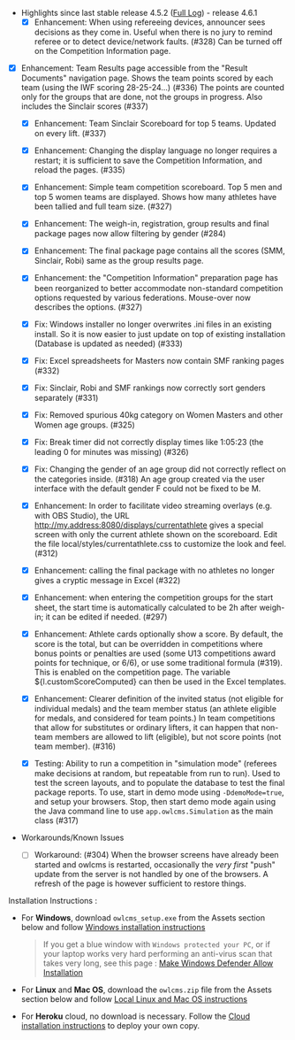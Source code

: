 * Highlights since last stable release 4.5.2  ([Full Log](https://github.com/jflamy/owlcms4/issues?utf8=%E2%9C%93&q=is%3Aclosed+is%3Aissue+project%3Ajflamy%2Fowlcms4%2F1+)) - release 4.6.1 
   * [x] Enhancement: When using refereeing devices, announcer sees decisions as they come in. Useful when there is no jury to remind referee or to detect device/network faults. (#328)  Can be turned off on the Competition Information page.
  
- [x] Enhancement: Team Results page accessible from the "Result Documents" navigation page.  Shows the team points scored by each team (using the IWF scoring 28-25-24...) (#336)  The points are counted only for the groups that are done, not the groups in progress.  Also includes the Sinclair scores (#337)
   - [x] Enhancement: Team Sinclair Scoreboard for top 5 teams.  Updated on every lift. (#337)
   - [x] Enhancement:  Changing the display language no longer requires a restart; it is sufficient to save the Competition Information, and reload the pages. (#335)
   - [x] Enhancement: Simple team competition scoreboard.  Top 5 men and top 5 women teams are displayed. Shows how many athletes have been tallied and full team size. (#327)
   - [x] Enhancement: The weigh-in, registration, group results and final package pages now allow filtering by gender (#284)
   - [x] Enhancement: The final package page contains all the scores (SMM, Sinclair, Robi) same as the group results page.
   - [x] Enhancement: the "Competition Information" preparation page has been reorganized to better accommodate non-standard competition options requested by various federations. Mouse-over now describes the options. (#327)
   - [x] Fix: Windows installer no longer overwrites .ini files in an existing install. So it is now easier to just update on top of existing installation (Database is updated as needed) (#333)
   - [x] Fix: Excel spreadsheets for Masters now contain SMF ranking pages (#332)
   - [x] Fix: Sinclair, Robi and SMF rankings now  correctly sort genders separately (#331)
   - [x] Fix: Removed spurious 40kg category on Women Masters and other Women age groups. (#325)
   - [x] Fix: Break timer did not correctly display times like 1:05:23 (the leading 0 for minutes was missing) (#326)
   
   - [x] Fix: Changing the gender of an age group did not correctly reflect on the categories inside. (#318) An age group created via the user interface with the default gender F could not be fixed to be M.
   - [x] Enhancement: In order to facilitate video streaming overlays (e.g. with OBS Studio), the URL http://my.address:8080/displays/currentathlete gives a special screen with only the current athlete shown on the scoreboard.  Edit the file local/styles/currentathlete.css to customize the look and feel. (#312)
   - [x] Enhancement: calling the final package with no athletes no longer gives a cryptic message in Excel (#322)
   
   - [x] Enhancement: when entering the competition groups for the start sheet, the start time is automatically calculated to be 2h after weigh-in; it can be edited if needed. (#297)
   - [x] Enhancement: Athlete cards optionally show a score. By default, the score is the total, but can be overridden in competitions where bonus points or penalties are used (some U13 competitions award points for technique, or 6/6), or use some traditional formula (#319).  This is enabled on the competition page.  The variable ${l.customScoreComputed} can then be used in the Excel templates.
   - [x] Enhancement: Clearer definition of the invited status (not eligible for individual medals) and the team member status (an athlete eligible for medals, and considered for team points.)  In team competitions that allow for substitutes or ordinary lifters, it can happen that non-team members are allowed to lift (eligible), but not score points (not team member). (#316)
   - [x] Testing: Ability to run a competition in "simulation mode" (referees make decisions at random, but repeatable from run to run).  Used to test the screen layouts, and to populate the database to test the final package reports. To use, start in demo mode using `-DdemoMode=true`, and setup your browsers.  Stop, then start demo mode again using the Java command line to use `app.owlcms.Simulation` as the main class (#317)
   
* Workarounds/Known Issues
  
  - [ ] Workaround: (#304) When the browser screens have already been started and owlcms is restarted, occasionally the *very first* "push" update from the server is not handled by one of the browsers.  A refresh of the page is however sufficient to restore things.

Installation Instructions :
  - For **Windows**, download `owlcms_setup.exe` from the Assets section below and follow [Windows installation instructions](https://jflamy.github.io/owlcms4/#/LocalWindowsSetup.md) 
    
    > If you get a blue window with `Windows protected your PC`, or if your laptop works very hard performing an anti-virus scan that takes very long, see this page : [Make Windows Defender Allow Installation](https://jflamy.github.io/owlcms4/#/DefenderOff)
  - For **Linux** and **Mac OS**, download the `owlcms.zip` file from the Assets section below and follow [Local Linux and Mac OS instructions](https://jflamy.github.io/owlcms4/#/LocalLinuxMacSetup.md) 
  - For **Heroku** cloud, no download is necessary. Follow the [Cloud installation instructions](https://jflamy.github.io/owlcms4/#/Heroku.md) to deploy your own copy.

